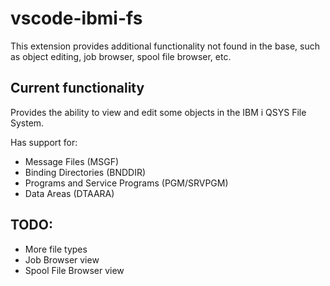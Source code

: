 # vscode-ibmi-fs

This extension provides additional functionality not found in the base, such as object editing, job browser, spool file browser, etc.

## Current functionality

Provides the ability to view and edit some objects in the IBM i QSYS File System.

Has support for:

* Message Files (MSGF)
* Binding Directories (BNDDIR)
* Programs and Service Programs (PGM/SRVPGM)
* Data Areas (DTAARA)

## TODO:

* More file types
* Job Browser view
* Spool File Browser view
